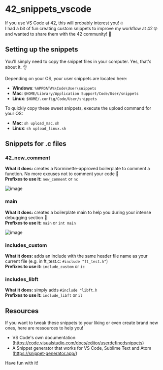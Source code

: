 # 42_snippets_vscode

If you use VS Code at 42, this will probably interest you! :fire:<br>
I had a bit of fun creating custom snippets to improve my workflow at 42 :nerd_face: and wanted to share them with the 42 community! :hugs:<br>

## Setting up the snippets

You'll simply need to copy the snippet files in your computer. Yes, that's about it. :ok_hand:

Depending on your OS, your user snippets are located here:
- **Windows**: `%APPDATA%\Code\User\snippets`
- **Mac**: `$HOME/Library/Application Support/Code/User/snippets`
- **Linux**: `$HOME/.config/Code/User/snippets`

To quickly copy these sweet snippets, execute the upload command for your OS:
- **Mac**: `sh upload_mac.sh`
- **Linux**: `sh upload_linux.sh`

## Snippets for .c files
 
### 42_new_comment

**What it does:** creates a Norminette-approved boilerplate to comment a function. No more excuses not to comment your code :eyes:<br>
**Prefixes to use it:** `new_comment` or `nc`

![image](https://user-images.githubusercontent.com/66511903/105178528-08398300-5b20-11eb-82ec-6a8d78791aa7.png)
<br>

### main 

**What it does:** creates a boilerplate main to help you during your intense debugging section :bug:<br>
**Prefixes to use it:** `main` or `int main`

![image](https://user-images.githubusercontent.com/66511903/105178068-7762a780-5b1f-11eb-8cc3-4b2132845b6a.png)
<br>

### includes_custom

**What it does:** adds an include with the same header file name as your current file (e.g. in ft_test.c: `#include "ft_test.h"`)<br>
**Prefixes to use it:** `include_custom` or `ic`

### includes_libft

**What it does:** simply adds `#include "libft.h`<br>
**Prefixes to use it:** `include_libft` or `il`

## Resources

If you want to tweak these snippets to your liking or even create brand new ones, here are ressources to help you! 

- VS Code's own documentation (https://code.visualstudio.com/docs/editor/userdefinedsnippets)
- A Snippet generator that works for VS Code, Sublime Text and Atom (https://snippet-generator.app/)

Have fun with it!
